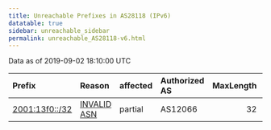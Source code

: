 ```yaml
---
title: Unreachable Prefixes in AS28118 (IPv6)
datatable: true
sidebar: unreachable_sidebar
permalink: unreachable_AS28118-v6.html
---
```


Data as of 2019-09-02 18:10:00 UTC


<div class="datatable-begin"></div>

| Prefix                                                 | Reason                                                                                                | affected   | Authorized AS   |   MaxLength | Anchor                                         |   unreachable /48s |
|:-------------------------------------------------------|:------------------------------------------------------------------------------------------------------|:-----------|:----------------|------------:|:-----------------------------------------------|-------------------:|
| [2001:13f0::/32](https://stat.ripe.net/2001:13f0::/32) | [INVALID ASN](https://rpki-validator.ripe.net/announcement-preview?asn=AS28118&prefix=2001:13f0::/32) | partial    | AS12066         |          32 | [LACNIC](unreachable_LACNIC_RPKI_Root-v6.html) |              65536 |

<div class="datatable-end"></div>